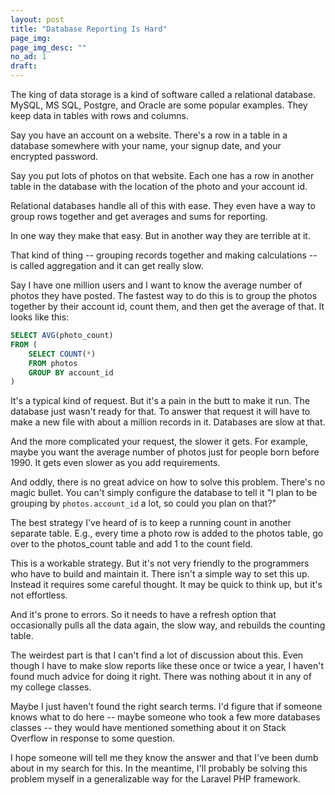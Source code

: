 ```yaml
---
layout: post
title: "Database Reporting Is Hard"
page_img: 
page_img_desc: ""
no_ad: 1
draft: 
---
```


The king of data storage is a kind of software called a relational database. MySQL, MS SQL, Postgre, and Oracle are some popular examples. They keep data in tables with rows and columns.

Say you have an account on a website. There's a row in a table in a database somewhere with your name, your signup date, and your encrypted password.

Say you put lots of photos on that website. Each one has a row in another table in the database with the location of the photo and your account id.

Relational databases handle all of this with ease. They even have a way to group rows together and get averages and sums for reporting.

In one way they make that easy. But in another way they are terrible at it.

That kind of thing -- grouping records together and making calculations -- is called aggregation and it can get really slow. 

Say I have one million users and I want to know the average number of photos they have posted. The fastest way to do this is to group the photos together by their account id, count them, and then get the average of that. It looks like this:

```sql
SELECT AVG(photo_count)
FROM (
    SELECT COUNT(*) 
    FROM photos
    GROUP BY account_id
)
```

It's a typical kind of request. But it's a pain in the butt to make it run. The database just wasn't ready for that. To answer that request it will have to make a new file with about a million records in it. Databases are slow at that.

And the more complicated your request, the slower it gets. For example, maybe you want the average number of photos just for people born before 1990. It gets even slower as you add requirements.

And oddly, there is no great advice on how to solve this problem. There's no magic bullet. You can't simply configure the database to tell it "I plan to be grouping by `photos.account_id` a lot, so could you plan on that?"

The best strategy I've heard of is to keep a running count in another separate table. E.g., every time a photo row is added to the photos table, go over to the photos_count table and add 1 to the count field.

This is a workable strategy. But it's not very friendly to the programmers who have to build and maintain it. There isn't a simple way to set this up. Instead it requires some careful thought. It may be quick to think up, but it's not effortless.

And it's prone to errors. So it needs to have a refresh option that occasionally pulls all the data again, the slow way, and rebuilds the counting table.

The weirdest part is that I can't find a lot of discussion about this. Even though I have to make slow reports like these once or twice a year, I haven't found much advice for doing it right. There was nothing about it in any of my college classes.

Maybe I just haven't found the right search terms. I'd figure that if someone knows what to do here -- maybe someone who took a few more databases classes -- they would have mentioned something about it on Stack Overflow in response to some question.

I hope someone will tell me they know the answer and that I've been dumb about in my search for this. In the meantime, I'll probably be solving this problem myself in a generalizable way for the Laravel PHP framework.
